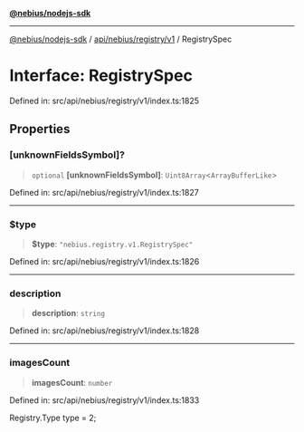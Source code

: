 [**@nebius/nodejs-sdk**](../../../../../README.md)

***

[@nebius/nodejs-sdk](../../../../../README.md) / [api/nebius/registry/v1](../README.md) / RegistrySpec

# Interface: RegistrySpec

Defined in: src/api/nebius/registry/v1/index.ts:1825

## Properties

### \[unknownFieldsSymbol\]?

> `optional` **\[unknownFieldsSymbol\]**: `Uint8Array`\<`ArrayBufferLike`\>

Defined in: src/api/nebius/registry/v1/index.ts:1827

***

### $type

> **$type**: `"nebius.registry.v1.RegistrySpec"`

Defined in: src/api/nebius/registry/v1/index.ts:1826

***

### description

> **description**: `string`

Defined in: src/api/nebius/registry/v1/index.ts:1828

***

### imagesCount

> **imagesCount**: `number`

Defined in: src/api/nebius/registry/v1/index.ts:1833

Registry.Type type = 2;
